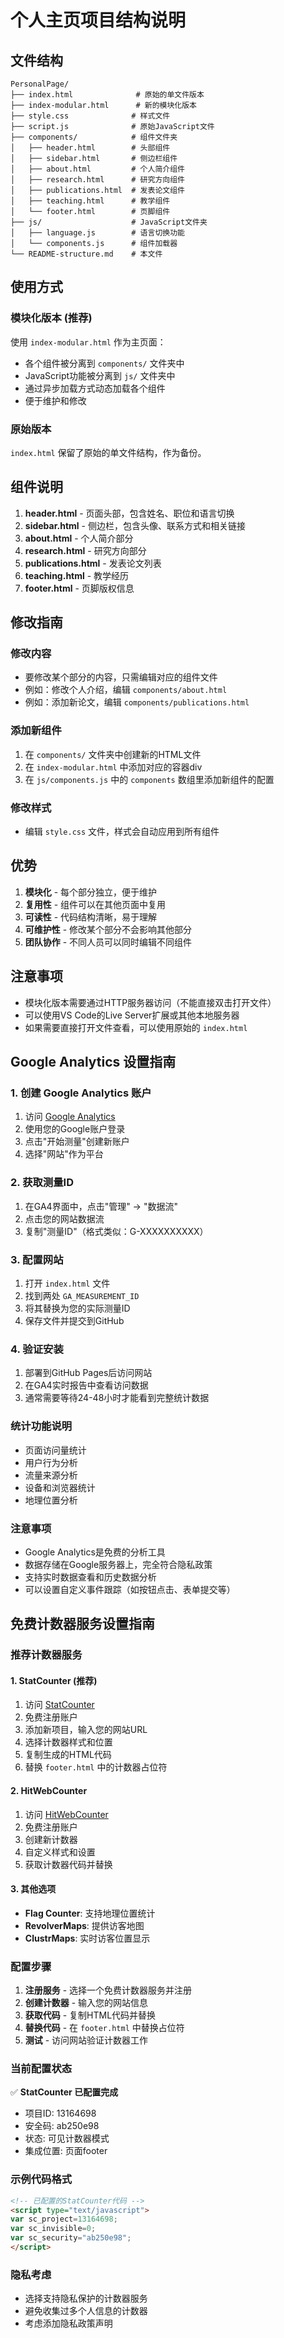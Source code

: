 # 个人主页项目结构说明

## 文件结构

```
PersonalPage/
├── index.html              # 原始的单文件版本
├── index-modular.html      # 新的模块化版本
├── style.css              # 样式文件
├── script.js              # 原始JavaScript文件
├── components/            # 组件文件夹
│   ├── header.html        # 头部组件
│   ├── sidebar.html       # 侧边栏组件
│   ├── about.html         # 个人简介组件
│   ├── research.html      # 研究方向组件
│   ├── publications.html  # 发表论文组件
│   ├── teaching.html      # 教学组件
│   └── footer.html        # 页脚组件
├── js/                    # JavaScript文件夹
│   ├── language.js        # 语言切换功能
│   └── components.js      # 组件加载器
└── README-structure.md    # 本文件
```

## 使用方式

### 模块化版本 (推荐)
使用 `index-modular.html` 作为主页面：
- 各个组件被分离到 `components/` 文件夹中
- JavaScript功能被分离到 `js/` 文件夹中
- 通过异步加载方式动态加载各个组件
- 便于维护和修改

### 原始版本
`index.html` 保留了原始的单文件结构，作为备份。

## 组件说明

1. **header.html** - 页面头部，包含姓名、职位和语言切换
2. **sidebar.html** - 侧边栏，包含头像、联系方式和相关链接
3. **about.html** - 个人简介部分
4. **research.html** - 研究方向部分
5. **publications.html** - 发表论文列表
6. **teaching.html** - 教学经历
7. **footer.html** - 页脚版权信息

## 修改指南

### 修改内容
- 要修改某个部分的内容，只需编辑对应的组件文件
- 例如：修改个人介绍，编辑 `components/about.html`
- 例如：添加新论文，编辑 `components/publications.html`

### 添加新组件
1. 在 `components/` 文件夹中创建新的HTML文件
2. 在 `index-modular.html` 中添加对应的容器div
3. 在 `js/components.js` 中的 `components` 数组里添加新组件的配置

### 修改样式
- 编辑 `style.css` 文件，样式会自动应用到所有组件

## 优势

1. **模块化** - 每个部分独立，便于维护
2. **复用性** - 组件可以在其他页面中复用
3. **可读性** - 代码结构清晰，易于理解
4. **可维护性** - 修改某个部分不会影响其他部分
5. **团队协作** - 不同人员可以同时编辑不同组件

## 注意事项

- 模块化版本需要通过HTTP服务器访问（不能直接双击打开文件）
- 可以使用VS Code的Live Server扩展或其他本地服务器
- 如果需要直接打开文件查看，可以使用原始的 `index.html`

## Google Analytics 设置指南

### 1. 创建 Google Analytics 账户
1. 访问 [Google Analytics](https://analytics.google.com/)
2. 使用您的Google账户登录
3. 点击"开始测量"创建新账户
4. 选择"网站"作为平台

### 2. 获取测量ID
1. 在GA4界面中，点击"管理" → "数据流"
2. 点击您的网站数据流
3. 复制"测量ID"（格式类似：G-XXXXXXXXXX）

### 3. 配置网站
1. 打开 `index.html` 文件
2. 找到两处 `GA_MEASUREMENT_ID`
3. 将其替换为您的实际测量ID
4. 保存文件并提交到GitHub

### 4. 验证安装
1. 部署到GitHub Pages后访问网站
2. 在GA4实时报告中查看访问数据
3. 通常需要等待24-48小时才能看到完整统计数据

### 统计功能说明
- 页面访问量统计
- 用户行为分析
- 流量来源分析
- 设备和浏览器统计
- 地理位置分析

### 注意事项
- Google Analytics是免费的分析工具
- 数据存储在Google服务器上，完全符合隐私政策
- 支持实时数据查看和历史数据分析
- 可以设置自定义事件跟踪（如按钮点击、表单提交等）

## 免费计数器服务设置指南

### 推荐计数器服务

#### 1. StatCounter (推荐)
1. 访问 [StatCounter](https://statcounter.com/)
2. 免费注册账户
3. 添加新项目，输入您的网站URL
4. 选择计数器样式和位置
5. 复制生成的HTML代码
6. 替换 `footer.html` 中的计数器占位符

#### 2. HitWebCounter
1. 访问 [HitWebCounter](https://hitwebcounter.com/)
2. 免费注册账户
3. 创建新计数器
4. 自定义样式和设置
5. 获取计数器代码并替换

#### 3. 其他选项
- **Flag Counter**: 支持地理位置统计
- **RevolverMaps**: 提供访客地图
- **ClustrMaps**: 实时访客位置显示

### 配置步骤

1. **注册服务** - 选择一个免费计数器服务并注册
2. **创建计数器** - 输入您的网站信息
3. **获取代码** - 复制HTML代码并替换
4. **替换代码** - 在 `footer.html` 中替换占位符
5. **测试** - 访问网站验证计数器工作

### 当前配置状态

✅ **StatCounter 已配置完成**
- 项目ID: 13164698
- 安全码: ab250e98
- 状态: 可见计数器模式
- 集成位置: 页面footer

### 示例代码格式

```html
<!-- 已配置的StatCounter代码 -->
<script type="text/javascript">
var sc_project=13164698; 
var sc_invisible=0; 
var sc_security="ab250e98";
</script>
```

### 隐私考虑
- 选择支持隐私保护的计数器服务
- 避免收集过多个人信息的计数器
- 考虑添加隐私政策声明
